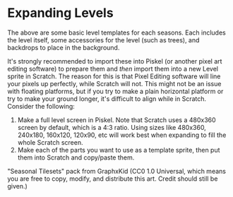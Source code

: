 # Expanding Levels
The above are some basic level templates for each seasons. Each includes the level itself, some accessories for the level (such as trees), and backdrops to place in the background. 

It's strongly recommended to import these into Piskel (or another pixel art editing software) to prepare them and _then_ import them into a new Level sprite in Scratch. The reason for this is that Pixel Editing software will line your pixels up perfectly, while Scratch will not. This might not be an issue with floating platforms, but if you try to make a plain horizontal platform or try to make your ground longer, it's difficult to align while in Scratch. Consider the following: 

1) Make a full level screen in Piskel. Note that Scratch uses a 480x360 screen by default, which is a 4:3 ratio. Using sizes like 480x360, 240x180, 160x120, 120x90, etc will work best when expanding to fill the whole Scratch screen. 
2) Make each of the parts you want to use as a template sprite, then put them into Scratch and copy/paste them.  

"Seasonal Tilesets" pack from GraphxKid (CC0 1.0 Universal, which means you are free to copy, modify, and distribute this art. Credit should still be given.)
